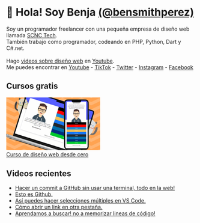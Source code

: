 # 👋 Hola! Soy Benja [(@bensmithperez)](https://bensmithperez.com "Sitio web de @bensmithperez") 
Soy un programador freelancer con una pequeña empresa de diseño web llamada [SCNC Tech](https://scnctech.com "SCNC Tech").<br>
También trabajo como programador, codeando en PHP, Python, Dart y C#.net.<br><br>
Hago [videos sobre diseño web](https://youtube.com/@bensmithperez "videos sobre diseño web") en [Youtube](https://youtube.com/@bensmithperez "Youtube").<br>
Me puedes encontrar en [Youtube](https://www.youtube.com/@bensmithperez) - [TikTok](https://www.tiktok.com/@bensmithperez) - [Twitter](https://twitter.com/bensmithpereztwitter) - [Instagram](https://www.instagram.com/bensmithperez_) - [Facebook](https://www.facebook.com/bensmithperez1)

## Cursos gratis
[<img width="250px" src="https://github.com/bensmithperez/bensmithperez/blob/main/playlist-curso-diseno-web.png" alt="curso de diseño web desde cero - @bensmithperez en youtube">
<br>
Curso de diseño web desde cero](https://www.youtube.com/playlist?list=PLXb5K7gz-aPjYV1vBbraFMEm53rLpZLgb)

## Videos recientes
<!-- VIDEOS-RECIENTES-YOUTUBE:START -->
- [Hacer un commit a GitHub sin usar una terminal, todo en la web!](https://www.youtube.com/watch?v=5faAqLWdwJE)
- [Esto es Github.](https://www.youtube.com/watch?v=Ln8O-oVLoqg)
- [Así puedes hacer selecciones múltiples en VS Code.](https://www.youtube.com/watch?v=ZK33KYMntOc)
- [Cómo abrir un link en otra pestaña.](https://www.youtube.com/watch?v=iesBQy7QBoM)
- [Aprendamos a buscar! no a memorizar lineas de código!](https://www.youtube.com/watch?v=Ks0AQb_y7OQ)
<!-- VIDEOS-RECIENTES-YOUTUBE:END --> 
